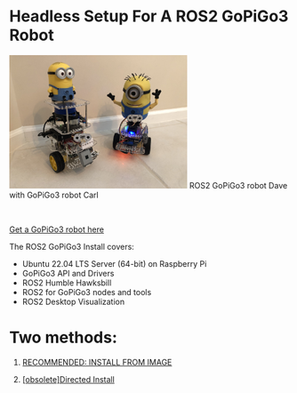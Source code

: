 # Headless Setup For A ROS2 GoPiGo3 Robot

<img src="Graphics/Dave_And_Carl.jpg" width="320"/>  
ROS2 GoPiGo3 robot Dave with GoPiGo3 robot Carl  

&nbsp;

[Get a GoPiGo3 robot here](https://gopigo.io/gopigo-core/)  

The ROS2 GoPiGo3 Install covers:  
  - Ubuntu 22.04 LTS Server (64-bit) on Raspberry Pi  
  - GoPiGo3 API and Drivers  
  - ROS2 Humble Hawksbill  
  - ROS2 for GoPiGo3 nodes and tools  
  - ROS2 Desktop Visualization

# Two methods:  
1) [RECOMMENDED: INSTALL FROM IMAGE](Docs/INSTALL_FROM_IMAGE.md) 

  
2) [[obsolete]Directed Install](Docs/Directed_Install.md)
